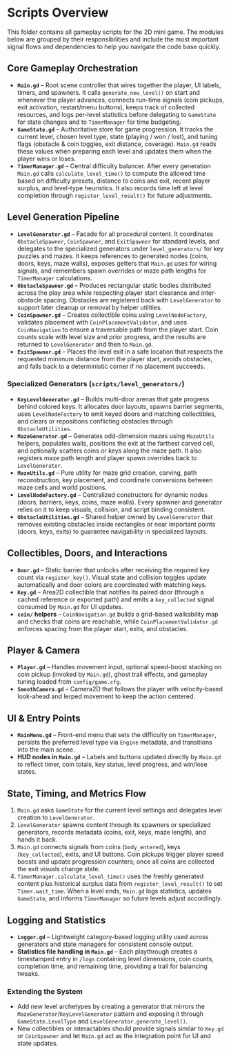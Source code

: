 # Scripts Overview

This folder contains all gameplay scripts for the 2D mini game. The modules below are grouped by their responsibilities and include the most important signal flows and dependencies to help you navigate the code base quickly.

## Core Gameplay Orchestration
- **`Main.gd`** – Root scene controller that wires together the player, UI labels, timers, and spawners. It calls `generate_new_level()` on start and whenever the player advances, connects run-time signals (coin pickups, exit activation, restart/menu buttons), keeps track of collected resources, and logs per-level statistics before delegating to `GameState` for state changes and to `TimerManager` for time budgeting.
- **`GameState.gd`** – Authoritative store for game progression. It tracks the current level, chosen level type, state (playing / won / lost), and tuning flags (obstacle & coin toggles, exit distance, coverage). `Main.gd` reads these values when preparing each level and updates them when the player wins or loses.
- **`TimerManager.gd`** – Central difficulty balancer. After every generation `Main.gd` calls `calculate_level_time()` to compute the allowed time based on difficulty presets, distance to coins and exit, recent player surplus, and level-type heuristics. It also records time left at level completion through `register_level_result()` for future adjustments.

## Level Generation Pipeline
- **`LevelGenerator.gd`** – Facade for all procedural content. It coordinates `ObstacleSpawner`, `CoinSpawner`, and `ExitSpawner` for standard levels, and delegates to the specialized generators under `level_generators/` for key puzzles and mazes. It keeps references to generated nodes (coins, doors, keys, maze walls), exposes getters that `Main.gd` uses for wiring signals, and remembers spawn overrides or maze path lengths for `TimerManager` calculations.
- **`ObstacleSpawner.gd`** – Produces rectangular static bodies distributed across the play area while respecting player start clearance and inter-obstacle spacing. Obstacles are registered back with `LevelGenerator` to support later cleanup or removal by helper utilities.
- **`CoinSpawner.gd`** – Creates collectible coins using `LevelNodeFactory`, validates placement with `CoinPlacementValidator`, and uses `CoinNavigation` to ensure a traversable path from the player start. Coin counts scale with level size and prior progress, and the results are returned to `LevelGenerator` and then to `Main.gd`.
- **`ExitSpawner.gd`** – Places the level exit in a safe location that respects the requested minimum distance from the player start, avoids obstacles, and falls back to a deterministic corner if no placement succeeds.

### Specialized Generators (`scripts/level_generators/`)
- **`KeyLevelGenerator.gd`** – Builds multi-door arenas that gate progress behind colored keys. It allocates door layouts, spawns barrier segments, uses `LevelNodeFactory` to emit keyed doors and matching collectibles, and clears or repositions conflicting obstacles through `ObstacleUtilities`.
- **`MazeGenerator.gd`** – Generates odd-dimension mazes using `MazeUtils` helpers, populates walls, positions the exit at the farthest carved cell, and optionally scatters coins or keys along the maze path. It also registers maze path length and player spawn overrides back to `LevelGenerator`.
- **`MazeUtils.gd`** – Pure utility for maze grid creation, carving, path reconstruction, key placement, and coordinate conversions between maze cells and world positions.
- **`LevelNodeFactory.gd`** – Centralized constructors for dynamic nodes (doors, barriers, keys, coins, maze walls). Every spawner and generator relies on it to keep visuals, collision, and script binding consistent.
- **`ObstacleUtilities.gd`** – Shared helper owned by `LevelGenerator` that removes existing obstacles inside rectangles or near important points (doors, keys, exits) to guarantee navigability in specialized layouts.

## Collectibles, Doors, and Interactions
- **`Door.gd`** – Static barrier that unlocks after receiving the required key count via `register_key()`. Visual state and collision toggles update automatically and door colors are coordinated with matching keys.
- **`Key.gd`** – Area2D collectible that notifies its paired door (through a cached reference or exported path) and emits a `key_collected` signal consumed by `Main.gd` for UI updates.
- **`coin/` helpers** – `CoinNavigation.gd` builds a grid-based walkability map and checks that coins are reachable, while `CoinPlacementValidator.gd` enforces spacing from the player start, exits, and obstacles.

## Player & Camera
- **`Player.gd`** – Handles movement input, optional speed-boost stacking on coin pickup (invoked by `Main.gd`), ghost trail effects, and gameplay tuning loaded from `config/game.cfg`.
- **`SmoothCamera.gd`** – Camera2D that follows the player with velocity-based look-ahead and lerped movement to keep the action centered.

## UI & Entry Points
- **`MainMenu.gd`** – Front-end menu that sets the difficulty on `TimerManager`, persists the preferred level type via `Engine` metadata, and transitions into the main scene.
- **HUD nodes in `Main.gd`** – Labels and buttons updated directly by `Main.gd` to reflect timer, coin totals, key status, level progress, and win/lose states.

## State, Timing, and Metrics Flow
1. `Main.gd` asks `GameState` for the current level settings and delegates level creation to `LevelGenerator`.
2. `LevelGenerator` spawns content through its spawners or specialized generators, records metadata (coins, exit, keys, maze length), and hands it back.
3. `Main.gd` connects signals from coins (`body_entered`), keys (`key_collected`), exits, and UI buttons. Coin pickups trigger player speed boosts and update progression counters; once all coins are collected the exit visuals change state.
4. `TimerManager.calculate_level_time()` uses the freshly generated content plus historical surplus data from `register_level_result()` to set `Timer.wait_time`. When a level ends, `Main.gd` logs statistics, updates `GameState`, and informs `TimerManager` so future levels adjust accordingly.

## Logging and Statistics
- **`Logger.gd`** – Lightweight category-based logging utility used across generators and state managers for consistent console output.
- **Statistics file handling in `Main.gd`** – Each playthrough creates a timestamped entry in `/logs` containing level dimensions, coin counts, completion time, and remaining time, providing a trail for balancing tweaks.

### Extending the System
- Add new level archetypes by creating a generator that mirrors the `MazeGenerator`/`KeyLevelGenerator` pattern and exposing it through `GameState.LevelType` and `LevelGenerator.generate_level()`.
- New collectibles or interactables should provide signals similar to `Key.gd` or `CoinSpawner` and let `Main.gd` act as the integration point for UI and state updates.
